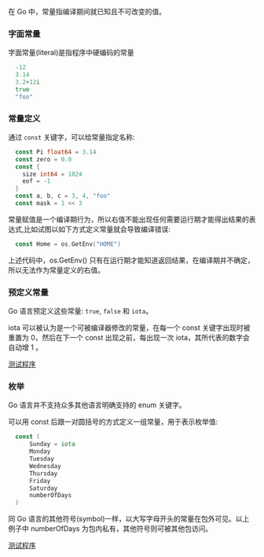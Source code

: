 
在 Go 中，常量指编译期间就已知且不可改变的值。

### 字面常量

字面常量(literal)是指程序中硬编码的常量
```go
  -12
  3.14
  3.2+12i
  true
  "foo"
```


### 常量定义

通过 `const` 关键字，可以给常量指定名称:
```go
  const Pi float64 = 3.14
  const zero = 0.0
  const {
    size int64 = 1024
    eof = -1
  }
  const a, b, c = 3, 4, "foo"
  const mask = 1 << 3
```

常量赋值是一个编译期行为，所以右值不能出现任何需要运行期才能得出结果的表达式,比如试图以如下方式定义常量就会导致编译错误:
```go
  const Home = os.GetEnv("HOME")
```
上述代码中，os.GetEnv() 只有在运行期才能知道返回结果，在编译期并不确定，所以无法作为常量定义的右值。


### 预定义常量

Go 语言预定义这些常量: `true`, `false` 和 `iota`。

iota 可以被认为是一个可被编译器修改的常量，在每一个 const 关键字出现时被重置为 0，然后在下一个 const 出现之前，每出现一次 iota，其所代表的数字会自动增 1 。

[测试程序](t/02_iota.go)


### 枚举

Go 语言并不支持众多其他语言明确支持的 enum 关键字。

可以用 const 后跟一对圆括号的方式定义一组常量，用于表示枚举值:
```go
  const (
      Sunday = iota
      Monday
      Tuesday
      Wednesday
      Thursday
      Friday
      Saturday
      numberOfDays
  )
```

同 Go 语言的其他符号(symbol)一样，以大写字母开头的常量在包外可见。以上例子中 numberOfDays 为包内私有，其他符号则可被其他包访问。

[测试程序](t/02_enum.go)
